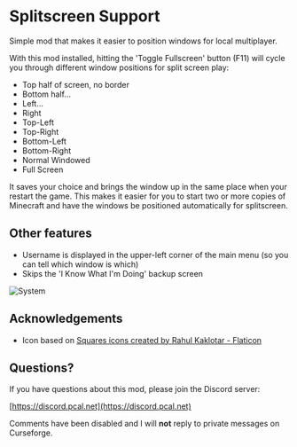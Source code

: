 # Splitscreen Support

Simple mod that makes it easier to position windows for local multiplayer.

With this mod installed, hitting the 'Toggle Fullscreen' button (F11) will cycle you through different window positions
for split screen play:

* Top half of screen, no border
* Bottom half...
* Left...
* Right
* Top-Left
* Top-Right
* Bottom-Left
* Bottom-Right
* Normal Windowed
* Full Screen

It saves your choice and brings the window up in the same place when your restart the game. This makes it easier for
you to start two or more copies of Minecraft and have the windows be positioned automatically for splitscreen.

## Other features

* Username is displayed in the upper-left corner of the main menu (so you can tell which window is which)
* Skips the 'I Know What I'm Doing' backup screen

![System](https://github.com/pcal43/splitscreen/blob/main/etc/screenshot-0.png?raw=true)

## Acknowledgements

* Icon based on [Squares icons created by Rahul Kaklotar - Flaticon](https://www.flaticon.com/free-icons/squares)

## Questions?

If you have questions about this mod, please join the Discord server:

[https://discord.pcal.net](https://discord.pcal.net)

Comments have been disabled and I will **not** reply to private messages on Curseforge.

